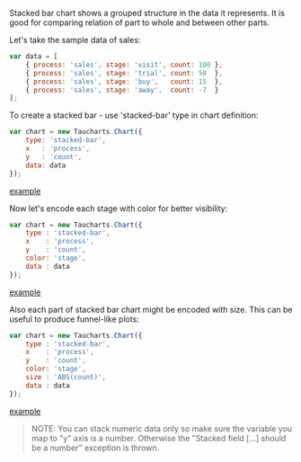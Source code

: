 Stacked bar chart shows a grouped structure in the data it represents. It is good for comparing relation of part to whole and between other parts.

Let's take the sample data of sales:

```javascript
var data = [
    { process: 'sales', stage: 'visit', count: 100 },
    { process: 'sales', stage: 'trial', count: 50  },
    { process: 'sales', stage: 'buy',   count: 15  },
    { process: 'sales', stage: 'away',  count: -7  }
];
```
To create a stacked bar - use 'stacked-bar' type in chart definition:

```javascript
var chart = new Taucharts.Chart({
    type: 'stacked-bar',
    x   : 'process',
    y   : 'count',
    data: data
});
```

[example](https://jsfiddle.net/taucharts/qakkLo90/132/)

Now let's encode each stage with color for better visibility:

```javascript
var chart = new Taucharts.Chart({
    type : 'stacked-bar',
    x    : 'process',
    y    : 'count',
    color: 'stage',
    data : data
});
```
[example](https://jsfiddle.net/taucharts/qakkLo90/133/)

Also each part of stacked bar chart might be encoded with size. This can be useful to produce funnel-like plots:

```javascript
var chart = new Taucharts.Chart({
    type : 'stacked-bar',
    x    : 'process',
    y    : 'count',
    color: 'stage',
    size : 'ABS(count)',
    data : data
});
```
[example](https://jsfiddle.net/taucharts/qakkLo90/139/)

> NOTE: You can stack numeric data only so make sure the variable you map to "y" axis is a number. Otherwise the "Stacked field [...] should be a number" exception is thrown.